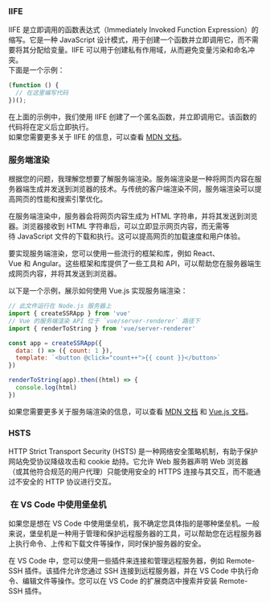 ### IIFE
IIFE 是立即调用的函数表达式（Immediately Invoked Function Expression）的缩写。它是一种 JavaScript 设计模式，用于创建一个函数并立即调用它，而不需要将其分配给变量。IIFE 可以用于创建私有作用域，从而避免变量污染和命名冲突。  
下面是一个示例：  
```js
(function () {
  // 在这里编写代码
})();
```
在上面的示例中，我们使用 IIFE 创建了一个匿名函数，并立即调用它。该函数的代码将在定义后立即执行。  
如果您需要更多关于 IIFE 的信息，可以查看 [MDN 文档](https://developer.mozilla.org/en-US/docs/Glossary/IIFE)。

### 服务端渲染

根据您的问题，我理解您想要了解服务端渲染。服务端渲染是一种将网页内容在服务器端生成并发送到浏览器的技术。与传统的客户端渲染不同，服务端渲染可以提高网页的性能和搜索引擎优化。  
  
在服务端渲染中，服务器会将网页内容生成为 HTML 字符串，并将其发送到浏览器。浏览器接收到 HTML 字符串后，可以立即显示网页内容，而无需等待 JavaScript 文件的下载和执行。这可以提高网页的加载速度和用户体验。  
  
要实现服务端渲染，您可以使用一些流行的框架和库，例如 React、Vue 和 Angular。这些框架和库提供了一些工具和 API，可以帮助您在服务器端生成网页内容，并将其发送到浏览器。  
  
以下是一个示例，展示如何使用 Vue.js 实现服务端渲染：  
```js
// 此文件运行在 Node.js 服务器上
import { createSSRApp } from 'vue'
// Vue 的服务端渲染 API 位于 `vue/server-renderer` 路径下
import { renderToString } from 'vue/server-renderer'

const app = createSSRApp({
  data: () => ({ count: 1 }),
  template: `<button @click="count++">{{ count }}</button>`
})

renderToString(app).then((html) => {
  console.log(html)
})


```
  
如果您需要更多关于服务端渲染的信息，可以查看 [MDN 文档](https://developer.mozilla.org/en-US/docs/Learn/Toolsandtesting/Client-sideJavaScriptframeworks/Server-siderendering) 和 [Vue.js 文档](https://ssr.vuejs.org/)。

### HSTS
HTTP Strict Transport Security (HSTS) 是一种网络安全策略机制，有助于保护网站免受协议降级攻击和 cookie 劫持。它允许 Web 服务器声明 Web 浏览器（或其他符合规范的用户代理）只能使用安全的 HTTPS 连接与其交互，而不能通过不安全的 HTTP 协议进行交互。

###  在 VS Code 中使用堡垒机  
  
如果您是想在 VS Code 中使用堡垒机，我不确定您具体指的是哪种堡垒机。一般来说，堡垒机是一种用于管理和保护远程服务器的工具，可以帮助您在远程服务器上执行命令、上传和下载文件等操作，同时保护服务器的安全。  
  
在 VS Code 中，您可以使用一些插件来连接和管理远程服务器，例如 Remote-SSH 插件。该插件允许您通过 SSH 连接到远程服务器，并在 VS Code 中执行命令、编辑文件等操作。您可以在 VS Code 的扩展商店中搜索并安装 Remote-SSH 插件。